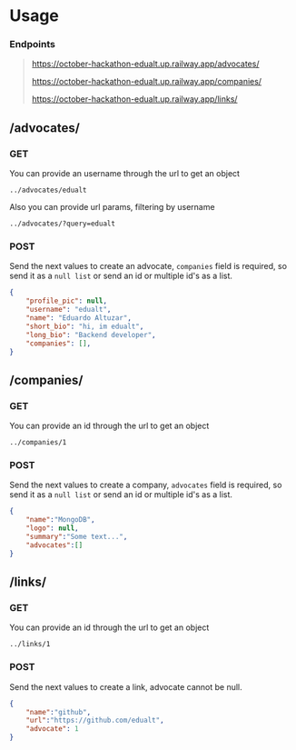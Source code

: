 # Usage

### Endpoints

> <https://october-hackathon-edualt.up.railway.app/advocates/>
>
> <https://october-hackathon-edualt.up.railway.app/companies/>
>
> <https://october-hackathon-edualt.up.railway.app/links/>
>
## /advocates/

### GET

You can provide an username through the url to get an object

```url
../advocates/edualt
```

Also you can provide url params, filtering by username

```url
../advocates/?query=edualt
```

### POST

Send the next values to create an advocate,
`companies` field is required, so send it as a `null list` or send an id or multiple id's as a list.

```json
{
    "profile_pic": null,
    "username": "edualt",
    "name": "Eduardo Altuzar",
    "short_bio": "hi, im edualt",
    "long_bio": "Backend developer",
    "companies": [],
}
```

## /companies/

### GET

You can provide an id through the url to get an object

```url
../companies/1
```

### POST
Send the next values to create a company,
`advocates` field is required, so send it as a `null list` or send an id or multiple id's as a list.

```json
{
    "name":"MongoDB",
    "logo": null,
    "summary":"Some text...",
    "advocates":[]
}
```
## /links/

### GET

You can provide an id through the url to get an object

```url
../links/1
```

### POST
Send the next values to create a link, advocate cannot be null.
```json
{
    "name":"github",
    "url":"https://github.com/edualt",
    "advocate": 1
}
```


